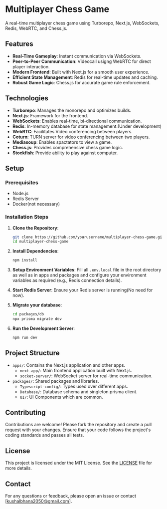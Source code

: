 # Multiplayer Chess Game

A real-time multiplayer chess game using Turborepo, Next.js, WebSockets, Redis, WebRTC, and Chess.js.

## Features

- **Real-Time Gameplay**: Instant communication via WebSockets.
- **Peer-to-Peer Communication**: Videocall usigng WebRTC for direct player interaction.
- **Modern Frontend**: Built with Next.js for a smooth user experience.
- **Efficient State Management**: Redis for real-time updates and caching.
- **Robust Game Logic**: Chess.js for accurate game rule enforcement.

## Technologies

- **Turborepo**: Manages the monorepo and optimizes builds.
- **Next.js**: Framework for the frontend.
- **WebSockets**: Enables real-time, bi-directional communication.
- **Redis**: In-memory database for state management.(Under development)
- **WebRTC**: Facilitates Video conferencing between players.
- **Coturn**: TURN server for video conferencing between two players.
- **Mediasoup**: Enables spactators to view a game.
- **Chess.js**: Provides comprehensive chess game logic.
- **Stockfish**: Provide ability to play against computer.

## Setup

### Prerequisites

- Node.js
- Redis Server
- Docker(not necessary)

### Installation Steps

1. **Clone the Repository**:
    ```sh
    git clone https://github.com/yourusername/multiplayer-chess-game.git
    cd multiplayer-chess-game
    ```

2. **Install Dependencies**:
    ```sh
    npm install
    ```

3. **Setup Environment Variables**:
    Fill all `.env.local` file in the root directory as well as in apps and packages and configure your environment variables as required (e.g., Redis connection details).

4. **Start Redis Server**:
    Ensure your Redis server is running(No need for now).

5. **Migrate your database**:
    ```sh
    cd packages/db
    npx prisma migrate dev
    ```
5. **Run the Development Server**:
    ```sh
    npm run dev
    ```

## Project Structure

- `apps/`: Contains the Next.js application and other apps.
  - `next-app/`: Main frontend application built with Next.js.
  - `socket-server/`: WebSocket server for real-time communication.
- `packages/`: Shared packages and libraries.
  - `Typescript-config/`: Types used over different apps.
  - `Database/`: Database schema and singleton prisma client.
  - `UI/`: UI Components which are common.
  

## Contributing

Contributions are welcome! Please fork the repository and create a pull request with your changes. Ensure that your code follows the project's coding standards and passes all tests.

## License

This project is licensed under the MIT License. See the [LICENSE](LICENSE) file for more details.

## Contact

For any questions or feedback, please open an issue or contact [kushalbhana2050@gmail.com].